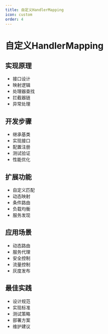 ```yaml
---
title: 自定义HandlerMapping
icon: custom
order: 4
---
```


# 自定义HandlerMapping

## 实现原理
- 接口设计
- 映射逻辑
- 处理器查找
- 拦截器链
- 异常处理

## 开发步骤
- 继承基类
- 实现接口
- 配置注册
- 测试验证
- 性能优化

## 扩展功能
- 自定义匹配
- 动态映射
- 条件路由
- 负载均衡
- 服务发现

## 应用场景
- 动态路由
- 服务代理
- 安全控制
- 流量控制
- 灰度发布

## 最佳实践
- 设计规范
- 实现标准
- 测试策略
- 部署方案
- 维护建议
